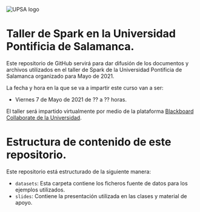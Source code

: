 ![UPSA logo](assets/images/upsa.png "Logo Universidad Pontificia de Salamanca.")


# Taller de Spark en la Universidad Pontificia de Salamanca.

Este repositorio de GitHub servirá para dar difusión de los documentos y archivos utilizados en el taller de Spark de la Universidad Pontificia de Salamanca organizado para Mayo de 2021.

La fecha y hora en la que se va a impartir este curso van a ser:
- Viernes 7 de Mayo de 2021 de ?? a ?? horas.

El taller será impartido virtualmente por medio de la plataforma [Blackboard Collaborate de la Universidad](https://moodle.upsa.es/course/view.php?id=29493#section-5).

# Estructura de contenido de este repositorio.

Este repositorio está estructurado de la siguiente manera:

- ``datasets``: Esta carpeta contiene los ficheros fuente de datos para los ejemplos utilizados.
- ``slides``: Contiene la presentación utilizada en las clases y material de apoyo.

